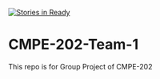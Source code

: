 [![Stories in Ready](https://badge.waffle.io/pratiksanglikar/CMPE-202-Team-1.png?label=ready&title=Ready)](https://waffle.io/pratiksanglikar/CMPE-202-Team-1)
# CMPE-202-Team-1
This repo is for Group Project of CMPE-202 
